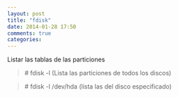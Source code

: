 ```yaml
---
layout: post
title: "fdisk"
date: 2014-01-28 17:50
comments: true
categories: 
---
```

Listar las tablas de las particiones 

>\# fdisk -l                 (Lista las particiones de todos los discos) 

>\# fdisk -l /dev/hda  (lista las del disco especificado)

